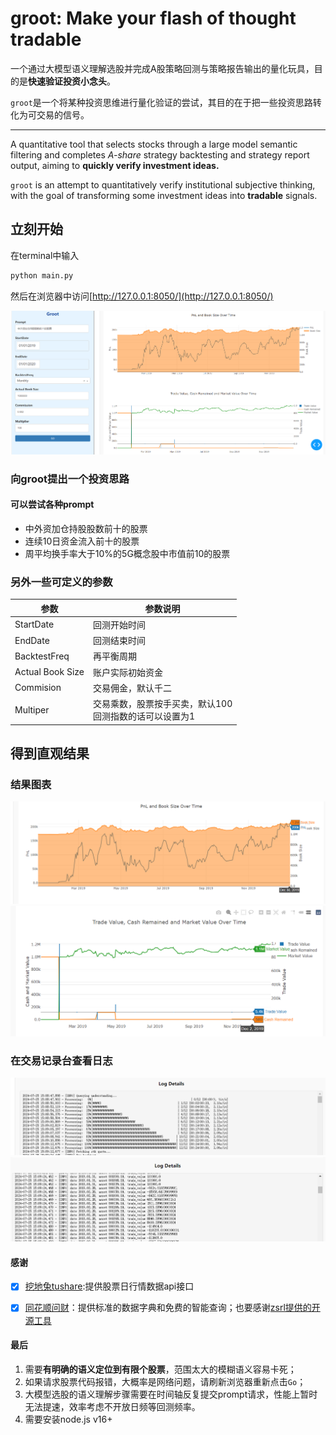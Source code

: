 # groot: Make your flash of thought tradable
一个通过大模型语义理解选股并完成A股策略回测与策略报告输出的量化玩具，目的是**快速验证投资小念头**。

`groot`是一个将某种投资思维进行量化验证的尝试，其目的在于把一些投资思路转化为可交易的信号。

---
 A quantitative tool that selects stocks through a large model semantic filtering and completes *A-share* strategy backtesting and strategy report output, aiming to **quickly verify investment ideas.**

`groot` is an attempt to quantitatively verify institutional subjective thinking, with the goal of transforming some investment ideas into **tradable** signals.

## 立刻开始
在terminal中输入
```bash
python main.py
```
然后在浏览器中访问[http://127.0.0.1:8050/](http://127.0.0.1:8050/)

![alt text](./picture/image.png)
### 向groot提出一个投资思路
#### 可以尝试各种prompt
- 中外资加仓持股股数前十的股票
- 连续10日资金流入前十的股票
- 周平均换手率大于10%的5G概念股中市值前10的股票

### 另外一些可定义的参数
| 参数             | 参数说明                                                   |
| ---------------- | ---------------------------------------------------------- |
| StartDate        | 回测开始时间                                               |
| EndDate          | 回测结束时间                                               |
| BacktestFreq     | 再平衡周期                                                 |
| Actual Book Size | 账户实际初始资金                                           |
| Commision        | 交易佣金，默认千二                                         |
| Multiper         | 交易乘数，股票按手买卖，默认100<br>回测指数的话可以设置为1 |


## 得到直观结果
### 结果图表
![alt text](./picture/image-3.png)
![alt text](./picture/image-1.png)
### 在交易记录台查看日志
![alt text](./picture/image-4.png)
![alt text](./picture/image-5.png)

#### 感谢
- [x] [挖地兔tushare](https://www.tushare.pro/document/2):提供股票日行情数据api接口
- [x] [同花顺问财](https://www.iwencai.com/unifiedwap/home/index)：提供标准的数据字典和免费的智能查询；也要感谢[zsrl提供的开源工具](https://github.com/zsrl/pywencai#loop)


#### 最后
1. 需要**有明确的语义定位到有限个股票**，范围太大的模糊语义容易卡死；
2. 如果请求股票代码报错，大概率是网络问题，请刷新浏览器重新点击`Go`；
3. 大模型选股的语义理解步骤需要在时间轴反复提交prompt请求，性能上暂时无法提速，效率考虑不开放日频等回测频率。
4. 需要安装node.js v16+
